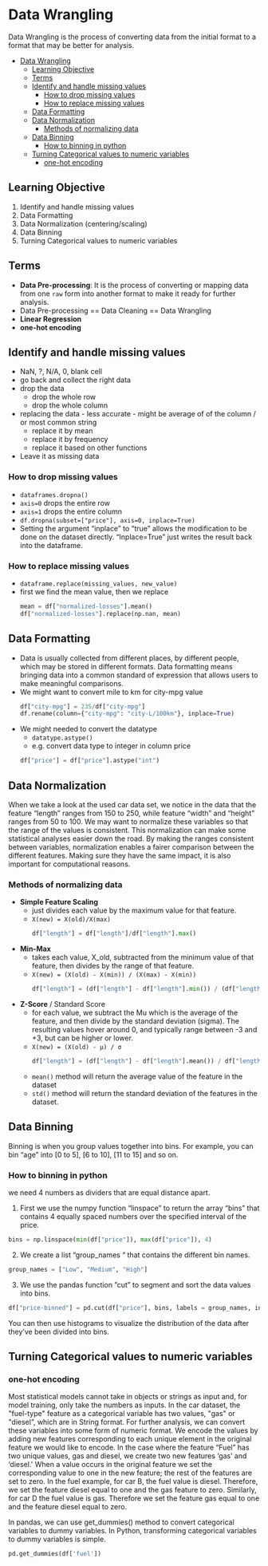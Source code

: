 # Data Wrangling
Data Wrangling is the process of converting data from the initial format to a format that may be better for analysis.

- [Data Wrangling](#data-wrangling)
  - [Learning Objective](#learning-objective)
  - [Terms](#terms)
  - [Identify and handle missing values](#identify-and-handle-missing-values)
    - [How to drop missing values](#how-to-drop-missing-values)
    - [How to replace missing values](#how-to-replace-missing-values)
  - [Data Formatting](#data-formatting)
  - [Data Normalization](#data-normalization)
    - [Methods of normalizing data](#methods-of-normalizing-data)
  - [Data Binning](#data-binning)
    - [How to binning in python](#how-to-binning-in-python)
  - [Turning Categorical values to numeric variables](#turning-categorical-values-to-numeric-variables)
    - [one-hot encoding](#one-hot-encoding)


## Learning Objective
1. Identify and handle missing values
2. Data Formatting
3. Data Normalization (centering/scaling)
4. Data Binning
5. Turning Categorical values to numeric variables


## Terms
- __Data Pre-processing__: It is the process of converting or mapping data from one `raw` form into another format to make it ready for further analysis.
- Data Pre-processing == Data Cleaning == Data Wrangling 
- __Linear Regression__
- __one-hot encoding__


## Identify and handle missing values
- NaN, ?, N/A, 0, blank cell
- go back and collect the right data
- drop the data 
  - drop the whole row
  - drop the whole column
- replacing the data - less accurate - might be average of of the column / or most common string 
  - replace it by mean
  - replace it by frequency
  - replace it based on other functions
- Leave it as missing data


### How to drop missing values
- `dataframes.dropna()`
- `axis=0` drops the entire row
- `axis=1` drops the entire column
- `df.dropna(subset=["price"], axis=0, inplace=True)`
- Setting the argument “inplace” to “true” allows the modification to be done on the dataset directly. “Inplace=True” just writes the result back into the dataframe.


### How to replace missing values
- `dataframe.replace(missing_values, new_value)`
- first we find the mean value, then we replace
    ```python
    mean = df["normalized-losses"].mean()
    df["normalized-losses"].replace(np.nan, mean)
    ```

## Data Formatting
- Data is usually collected from different places, by different people, which may be stored in different formats. Data formatting means bringing data into a common standard of expression that allows users to make meaningful comparisons.
- We might want to convert mile to km for city-mpg value
    ```python
    df["city-mpg"] = 235/df["city-mpg"]
    df.rename(column={"city-mpg": "city-L/100km"}, inplace=True)
    ```
- We might needed to convert the datatype
    - `datatype.astype()`
    - e.g. convert data type to integer in column price
    ```python
    df["price"] = df["price"].astype("int")
    ```

## Data Normalization
When we take a look at the used car data set, we notice in the data that the feature “length”
ranges from 150 to 250, while feature “width” and “height” ranges from 50 to 100.
We may want to normalize these variables so that the range of the values is consistent.
This normalization can make some statistical analyses easier down the road.
By making the ranges consistent between variables, normalization enables a fairer comparison
between the different features.
Making sure they have the same impact, it is also important for computational reasons.

### Methods of normalizing data
- __Simple Feature Scaling__
  - just divides each value by the maximum value for that feature.
  - `X(new) = X(old)/X(max)`
    ```python
    df["length"] = df["length"]/df["length"].max()
    ```
- __Min-Max__
  - takes each value, X_old, subtracted from the minimum value of that feature, then divides by the range of that feature.
  - `X(new) = (X(old) - X(min)) / (X(max) - X(min))`
    ```python
    df["length"] = (df["length"] - df["length"].min()) / (df["length"].max() - df["length"].min())
    ```
- __Z-Score__ / Standard Score
  - for each value, we subtract the Mu which is the average of the feature, and then divide by the standard deviation (sigma). The resulting values hover around 0, and typically range between -3 and +3, but can be higher or lower.
  - `X(new) = (X(old) - μ) / σ`
    ```python
    df["length"] = (df["length"] - df["length"].mean()) / df["length"].std()
    ```
  - `mean()` method will return the average value of the feature in the dataset
  - `std()` method will return the standard deviation of the features in the dataset.


## Data Binning
Binning is when you group values together into bins. For example, you can bin “age” into [0 to 5], [6 to 10], [11 to 15] and so on.

### How to binning in python

we need 4 numbers as dividers that are equal distance apart.

1. First we use the numpy function “linspace” to return the array “bins” that contains 4 equally spaced numbers over the specified interval of the price.
  ```python
  bins = np.linspace(min(df["price"]), max(df["price"]), 4)
  ```
2. We create a list “group_names “ that contains the different bin names.
  ```python
  group_names = ["Low", "Medium", "High"]
  ```
3. We use the pandas function ”cut” to segment and sort the data values into bins.
  ```python
  df["price-binned"] = pd.cut(df["price"], bins, labels = group_names, include_lowest = True)
  ```

You can then use histograms to visualize the distribution of the data after they’ve been
divided into bins.


## Turning Categorical values to numeric variables

### one-hot encoding
Most statistical models cannot take in objects or strings as input and, for model training,
only take the numbers as inputs. In the car dataset, the "fuel-type" feature as a categorical variable has two values, "gas" or "diesel”, which are in String format. For further analysis, we can convert these variables into some form of numeric format. We encode the values by adding new features corresponding to each unique element in the original feature we would like to encode. In the case where the feature “Fuel” has two unique values, gas and diesel, we create two new features ‘gas’ and ‘diesel.' When a value occurs in the original feature we set the corresponding value to one in the new feature; the rest of the features are set to zero. In the fuel example, for car B, the fuel value is diesel. Therefore, we set the feature diesel equal to one and the gas feature to zero. Similarly, for car D the fuel value is gas. Therefore we set the feature gas equal to one and the feature diesel equal to zero.

In pandas, we can use get_dummies() method to convert categorical variables to dummy
variables. In Python, transforming categorical variables to dummy variables is simple.

```python
pd.get_dummies(df['fuel'])
```